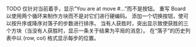 TODO
仅针对当前着手，显示“You are at move #…”而不是按钮。
重写 Board 以使用两个循环来制作方块而不是对它们进行硬编码。
添加一个切换按钮，使可以按升序或降序对落子的步数进行排序。
当有人获胜时，突出显示致使获胜的三个方块（当没有人获胜时，显示一条关于结果为平局的消息）。
在“落子”的历史列表中以 (row, col) 格式显示每步的位置。
